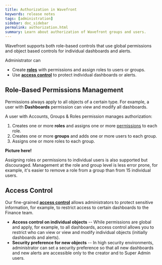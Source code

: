 ```yaml
---
title: Authorization in Wavefront
keywords: release notes
tags: [administration]
sidebar: doc_sidebar
permalink: authorization.html
summary: Learn about authorization of Wavefront groups and users.
---
```


Wavefront supports both role-based controls that use global permissions and object based controls for individual dashboards and alerts.

Administrator can
* Create **[roles](users_roles.html)** with permissions and assign roles to users or groups.
* Use **[access control](access.html)** to protect individual dashboards or alerts.



## Role-Based Permissions Management

Permissions always apply to all objects of a certain type. For example, a user with **Dashboards** permission can view and modify all dashboards.

A user with Accounts, Groups & Roles permission manages authorization:
1. Creates one or more **roles** and assigns one or more [permissions](permissions_overview.html) to each role.
2. Creates one or more **groups** and adds one or more users to each group.
3. Assigns one or more roles to each group.

**Picture here!**

Assigning roles or permissions to individual users is also supported but discouraged. Management at the role and group level is less error prone, for example, it's easier to remove a role from a group than from 15 individual users. 

## Access Control

Our fine-grained **[access control](access.html)** allows administrators to protect sensitive information, for example, to restrict access to certain dashboards to the Finance team.

* **Access control on individual objects** -- While permissions are global and apply, for example, to all dashboards, access control allows you to restrict who can view or view and modify individual objects (initially dashboards and alerts).
* **Security preference for new objects** -- In high security environments, administrator can set a security preference so that all new dashboards and new alerts are accessible only to the creator and to Super Admin users.


<!---
![control setup](images/security_levels.svg)

## Level 1: Permissions for Users

Level 1 authorization allows adminstrators to assign permissions to individual users. Level 1 means minimal effort, but also minimal control.

* A new user:
  - Can perform a set of [New User Actions](user_accounts.html#what-can-a-new-user-do) such as viewing dashboards, alerts, etc.
  - Has a set of New User Permissions. This set is determined by the administrator.
* All users get the permissions that the administrator assigned to the **Default Role**. For example, all users might get Dashboard permission and Proxy permission.
* Users with Accounts & Groups permissions can [grant or revoke permissions](users_groups.html#grant-or-revoke-permissions) for individual users and service accounts.

## Level 2: Roles for Users and Groups

Starting with Release 2019-52, Wavefront supports roles for users and groups.

1. Create roles for different types of users, for example, an **Ops Role** and a **Dev Role** role. Assign permissions to each role.
1. Optionally, create groups.
1. Assign roles to individual users or to groups.

{% include important.html content="In a previous authorization model, Wavefront supported assigning permissions directly to groups. Starting with Release 2019-52 we support full RBAC. Assigning permissions to groups is deprecated and no longer supported in future releases. " %}

Wavefront does not currently integrate with the groups of your identity manager (Active Directory or LDAP).

## Level 3: Access Control for Objects

Starting with Release 2018.46.x, Wavefront supports access control for individual objects in addition to the global role-based access control. Initially, we support access control for individual dashboards and alerts.

### Basic Access Control

All users with Dashboard permission can view and modify all dashboards. Those users can also [change access to individual dashboards](access.html#change-access-for-one-or-more-dashboards) from the Dashboard browser.

![dashboard access](images/dashboard_access.png)

**Note:** Do not remove the Everyone group from an object's access list unless other users or groups have access. If you remove the Everyone group, you create an orphan object. Only Super Admin users can restore orphan objects

### Security Preference for New Object Access

In high-security environments, an administrator can [change the default Security preference](access.html#changing-the-access-control-preference) to grant access for *new* objects (dashboards and alerts) only to the object creator. After the preference change, only the object creator and Super Admin users can access new objects initially. Those users can share the dashboard with user groups or individual users. Users with View & Modify access can then share the dashboard with more users.

When the preference is set, access control works like this:

* Initially, all users in the Everyone group--that is, all users--have View & Modify access to all objects.
* When an administrator changes the default Security system preference, access control starts:
  - Modify access is granted only to the creator of new objects (dashboards and alerts), to Super Admin.
  - Those users can grant View or View & Modify access to the object.
  - Other users initially cannot view and cannot modify any *new* dashboard or alert.
* To allow access, a privileged user has to share the object. Privileged users are:
  - Super Admin
  - Dashboard creator
  - Users who were granted View & Modify access
* Users in the Everyone group continue to have View & Modify access to objects that existed before the switch -- and all users in the Everyone group can remove the Everyone group from the dashboard's access list and add other users or groups.
* If the administrator changes the Security system preference back so that Everyone has access to new dashboards, then objects that were created while the setting was Creator only continue to be protected by access control.

**Note:** This security setting affects new objects only.
* If you change the Security preference to give modify access only to the dashboard creator  (strict access), then you affect any new dashboards for the customer or tenant (team).
* If you change the Security preference to Everyone, then all dashboards that were created during strict access remain protected by the access control list.

## Example: Can Dana View or Modify Dashboard X?

In this example, we'll consider whether a user (Dana) can view or modify a dashboard.

### Access for New Dashboards: Everyone
We start with the simple case where the Security system preference that determines access to new dashboards is set to Everyone (the default). In that case, permissions determine what Dana can do.
* Dana can view dashboard X because, unless access control is set, all Wavefront users can view all dashboards.
* If Dana has Dashboard permission, Dana can modify all dashboards. Otherwise, Dana cannot modify any dashboards.

![permissions concept](/images/permissions_or_not.svg)

### Access for New Dashboards: Creator

Now let's assume the administrator changes the setting for access to new dashboards to Creator. In that case, permissions still apply but whether Dana can view or modify a new dashboard depends on access.

![access or not](/images/access_or_not.svg)

1. Wavefront first checks whether Dana has group- or user-level dashboard permission. If not, Dana can't modify *any* dashboards
2. Next, Wavefront checks if Dana is the member of a group that has access to the dashboard. If Yes:
  * If the group has View & Modify access, Dana can view and modify the dashboard.
  * If the group has View access, Dana can only view the dashboard.
3. Finally, Wavefront checks if Dana has individual (user-level) access to the dashboard.
  * If Dana has View & Modify access, Dana can view and modify the dashboard.
    This is true even if Dana belongs to a group with only View access.
  * If Dana has View access, Dana can View the dashboard.
    If Dana also belongs to a group with View & Modify access, Dana can also modify the dashboard because access is cumulative.--->
